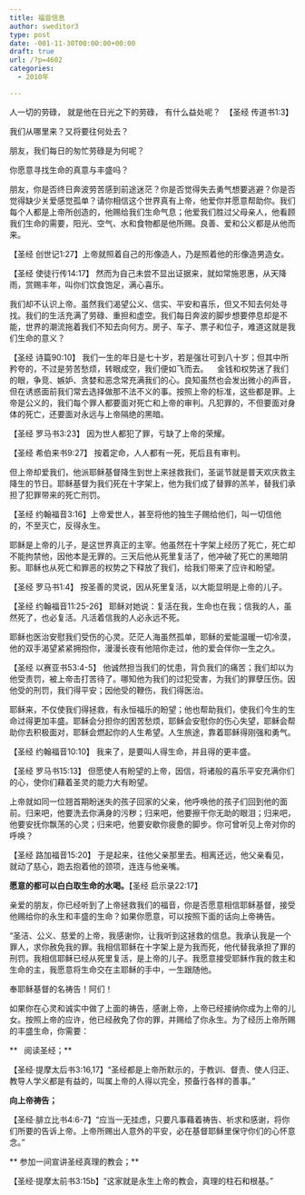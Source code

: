 ```yaml
---
title: 福音信息
author: sweditor3
type: post
date: -001-11-30T00:00:00+00:00
draft: true
url: /?p=4602
categories:
  - 2010年

---
```

人一切的劳碌， 就是他在日光之下的劳碌， 有什么益处呢？  【圣经 传道书1:3】

我们从哪里来？又将要往何处去？

朋友，我们每日的匆忙劳碌是为何呢？

你愿意寻找生命的真意与丰盛吗？

朋友，你是否终日奔波劳苦感到前途迷茫？你是否觉得失去勇气想要逃避？你是否觉得缺少关爱感觉孤单？请你相信这个世界真有上帝，他爱你并愿意帮助你。我们每个人都是上帝所创造的，他赐给我们生命气息；他爱我们胜过父母亲人，他看顾我们生命的需要，阳光、空气、水和食物都是他所赐。良善、爱和公义都是从他而来。

【圣经 创世记1:27】上帝就照着自己的形像造人，乃是照着他的形像造男造女。

【圣经 使徒行传14:17】 然而为自己未尝不显出证据来，就如常施恩惠，从天降雨，赏赐丰年，叫你们饮食饱足，满心喜乐。

我们却不认识上帝。虽然我们渴望公义、信实、平安和喜乐，但又不知去何处寻找。我们的生活充满了劳碌、重担和虚空。我们每日奔波的脚步想要停息却是不能，世界的潮流拖着我们不知去向何方。房子、车子、票子和位子，难道这就是我们生命的意义？

【圣经 诗篇90:10】 我们一生的年日是七十岁，若是强壮可到八十岁；但其中所矜夸的，不过是劳苦愁烦，转眼成空，我们便如飞而去。    金钱和权势迷了我们的眼，争竞、嫉妒、贪婪和恶念常充满我们的心。良知虽然也会发出微小的声音，但在诱惑面前我们常去选择做那不法不义的事。按照上帝的标准，这些都是罪。上帝是公义的，我们每个罪人都要面对死亡和上帝的审判。凡犯罪的，不但要面对身体的死亡，还要面对永远与上帝隔绝的黑暗。

【圣经 罗马书3:23】 因为世人都犯了罪，亏缺了上帝的荣耀。

【圣经 希伯来书9:27】 按着定命，人人都有一死，死后且有审判。

但上帝却爱我们，他派耶稣基督降生到世上来拯救我们，圣诞节就是普天欢庆救主降生的节日。耶稣基督为我们死在十字架上，他为我们成了替罪的羔羊，替我们承担了犯罪带来的死亡刑罚。

【圣经 约翰福音3:16】上帝爱世人，甚至将他的独生子赐给他们，叫一切信他的，不至灭亡，反得永生。

耶稣是上帝的儿子，是这世界真正的主宰。他虽然在十字架上经历了死亡，死亡却不能拘禁他，因他本是无罪的。三天后他从死里复活了，他冲破了死亡的黑暗阴影。耶稣也从死亡和罪恶的权势之下释放了我们，给我们带来了应许和盼望。

【圣经 罗马书1:4】 按圣善的灵说，因从死里复活，以大能显明是上帝的儿子。

【圣经 约翰福音11:25-26】 耶稣对她说：复活在我，生命也在我；信我的人，虽然死了，也必复活。凡活着信我的人必永远不死。

耶稣也医治安慰我们受伤的心灵。茫茫人海虽然孤单，耶稣的爱能温暖一切冷漠，他的双手渴望紧紧拥抱你，漫漫长夜有他陪你走过，他的爱会伴你一生之久。

【圣经 以赛亚书53:4-5】 他诚然担当我们的忧患，背负我们的痛苦；我们却以为他受责罚，被上帝击打苦待了。哪知他为我们的过犯受害，为我们的罪孽压伤。因他受的刑罚，我们得平安；因他受的鞭伤，我们得医治。

耶稣来，不仅使我们得拯救，有永恒福乐的盼望；他也帮助我们，使我们今生的生命过得更加丰盛。耶稣会分担你的困苦愁烦，耶稣会安慰你的伤心失望，耶稣会帮助你去积极面对，耶稣会燃起你的人生希望。人生旅途，靠着耶稣得刚强和勇气。

【圣经 约翰福音10:10】 我来了，是要叫人得生命，并且得的更丰盛。

【圣经 罗马书15:13】 但愿使人有盼望的上帝，因信，将诸般的喜乐平安充满你们的心，使你们藉着圣灵的能力大有盼望。

上帝就如同一位翘首期盼迷失的孩子回家的父亲，他呼唤他的孩子们回到他的面前。归来吧，他要洗去你满身的污秽；归来吧，他要擦干你无助的眼泪；归来吧，他要安抚你飘荡的心灵；归来吧，他要安歇你疲惫的脚步。你可曾听见上帝对你的呼唤？

【圣经 路加福音15:20】 于是起来，往他父亲那里去。相离还远，他父亲看见，就动了慈心，跑去抱着他的颈项，连连与他亲嘴。

**愿意的都可以白白取生命的水喝。**【圣经 启示录22:17】

亲爱的朋友，你已经听到了上帝拯救我们的福音，你是否愿意相信耶稣基督，接受他赐给你的永生和丰盛的生命？如果你愿意，可以按照下面的话向上帝祷告。

“圣洁、公义、慈爱的上帝，我感谢你，让我听到这拯救的信息。我承认我是一个罪人，求你赦免我的罪。我相信耶稣在十字架上是为我而死，他代替我承担了罪的刑罚。我相信耶稣已经从死里复活，是上帝的儿子。我愿意接受耶稣作我的救主和生命的主，我愿意将生命交在主耶稣的手中，一生跟随他。

奉耶稣基督的名祷告！阿们！

如果你在心灵和诚实中做了上面的祷告，感谢上帝，上帝已经接纳你成为上帝的儿女。按照上帝的应许，他已经赦免了你的罪，并赐给了你永生。为了经历上帝所赐的丰盛生命，你需要：

**   阅读圣经；**

【圣经·提摩太后书3:16,17】“圣经都是上帝所默示的，于教训、督责、使人归正、教导人学义都是有益的，叫属上帝的人得以完全，预备行各样的善事。”

**向上帝祷告；**

【圣经·腓立比书4:6-7】“应当一无挂虑，只要凡事藉着祷告、祈求和感谢，将你们所要的告诉上帝。上帝所赐出人意外的平安，必在基督耶稣里保守你们的心怀意念。”

** 参加一间宣讲圣经真理的教会；**

【圣经·提摩太前书3:15b】“这家就是永生上帝的教会，真理的柱石和根基。”